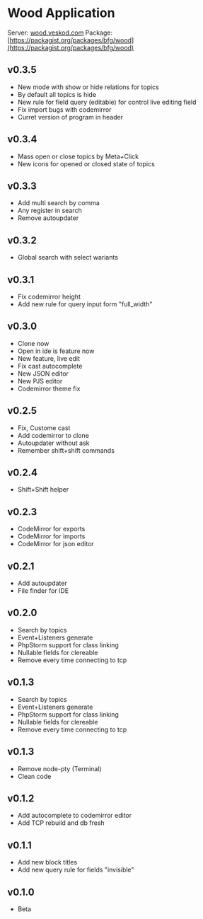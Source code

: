 # Wood Application
Server: [wood.veskod.com](https://wood.veskod.com)
Package: [https://packagist.org/packages/bfg/wood](https://packagist.org/packages/bfg/wood)

## v0.3.5
 - New mode with show or hide relations for topics
 - By default all topics is hide
 - New rule for field query (editable) for control live editing field
 - Fix import bugs with codemirror
 - Curret version of program in header
## v0.3.4
 - Mass open or close topics by Meta+Click
 - New icons for opened or closed state of topics
## v0.3.3
 - Add multi search by comma
 - Any register in search
 - Remove autoupdater
## v0.3.2
 - Global search with select wariants
## v0.3.1
 - Fix codemirror height
 - Add new rule for query input form "full_width"
## v0.3.0
 - Clone now
 - Open in ide is feature now
 - New feature, live edit
 - Fix cast autocomplete
 - New JSON editor
 - New PJS editor
 - Codemirror theme fix
## v0.2.5
 - Fix, Custome cast
 - Add codemirror to clone
 - Autoupdater without ask
 - Remember shift+shift commands
## v0.2.4
 - Shift+Shift helper
## v0.2.3
 - CodeMirror for exports
 - CodeMirror for imports
 - CodeMirror for json editor
## v0.2.1
 - Add autoupdater
 - File finder for IDE
## v0.2.0
 - Search by topics
 - Event+Listeners generate
 - PhpStorm support for class linking
 - Nullable fields for clereable
 - Remove every time connecting to tcp
## v0.1.3
 - Search by topics
 - Event+Listeners generate
 - PhpStorm support for class linking
 - Nullable fields for clereable
 - Remove every time connecting to tcp
## v0.1.3
 - Remove node-pty (Terminal)
 - Clean code
## v0.1.2
 - Add autocomplete to codemirror editor
 - Add TCP rebuild and db fresh
## v0.1.1
 - Add new block titles
 - Add new query rule for fields "invisible"
## v0.1.0
 - Beta
